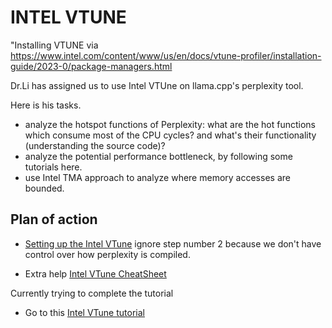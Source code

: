 # INTEL VTUNE

"Installing VTUNE via https://www.intel.com/content/www/us/en/docs/vtune-profiler/installation-guide/2023-0/package-managers.html

Dr.Li has assigned us to use Intel VTUne on llama.cpp's perplexity tool.

Here is his tasks.

- analyze the hotspot functions of Perplexity: what are the hot functions which consume most of the CPU cycles? and what's their functionality (understanding the source code)?
- analyze the potential performance bottleneck, by following some tutorials here.
- use Intel TMA approach to analyze where memory accesses are bounded.

## Plan of action

- [Setting up the Intel VTune](https://www.intel.com/content/www/us/en/docs/vtune-profiler/get-started-guide/2023/linux-os.html) ignore step number 2 because we don't have control over how perplexity is compiled.

- Extra help [Intel VTune CheatSheet ](https://www.intel.com/content/dam/develop/external/us/en/documents/vtune-profiler-cheat-sheet.pdf)

Currently trying to complete the tutorial

- Go to this [Intel VTune tutorial](https://www.intel.com/content/www/us/en/developer/articles/training/vtune-profiler-tutorials.html)
